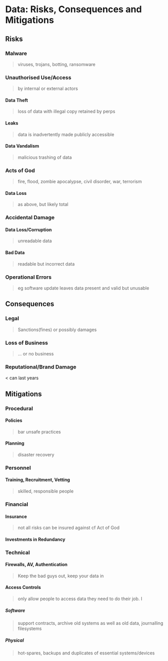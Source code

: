 # Data: Risks, Consequences and Mitigations

## Risks

### Malware

> viruses, trojans, botting, ransomware

### Unauthorised Use/Access

> by internal or external actors

#### Data Theft

> loss of data with illegal copy retained by perps

#### Leaks

> data is inadvertently made publicly accessible

#### Data Vandalism

> malicious trashing of data

### Acts of God

> fire, flood, zombie apocalypse, civil disorder, war, terrorism

#### Data Loss

> as above, but likely total

### Accidental Damage

#### Data Loss/Corruption

> unreadable data

#### Bad Data

> readable but incorrect data

### Operational Errors

> eg software update leaves data present and valid but unusable

## Consequences

### Legal

> Sanctions(fines) or possibly damages

### Loss of Business

> ... or no business

### Reputational/Brand Damage

< can last years

## Mitigations

### Procedural

#### Policies

> bar unsafe practices

#### Planning

> disaster recovery

### Personnel

#### Training, Recruitment, Vetting

> skilled, responsible people

### Financial

#### Insurance

> not all risks can be insured against cf Act of God

#### Investments in Redundancy

### Technical

#### Firewalls, AV, Authentication

> Keep the bad guys out, keep your data in

#### Access Controls

> only allow people to access data they need to do their job. I

##### Software

> support contracts, archive old systems as well as old data, journalling filesystems

##### Physical

> hot-spares, backups and duplicates of essential systems/devices
